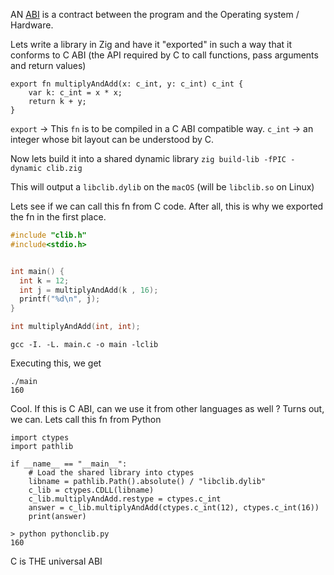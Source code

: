 AN [ABI](https://en.wikipedia.org/wiki/Application_binary_interface) is a contract between the program and the Operating system / Hardware. 

Lets write a library in Zig and have it "exported" in such a way that it conforms to C ABI (the API required by C to call functions, pass arguments and return values)

```clib.zig
export fn multiplyAndAdd(x: c_int, y: c_int) c_int {
    var k: c_int = x * x;
    return k + y;
}
```
`export` -> This `fn` is to be compiled in a C ABI compatible way.
`c_int` -> an integer whose bit layout can be understood by C. 

Now lets build it into a shared dynamic library
`zig build-lib -fPIC -dynamic clib.zig`

This will output a `libclib.dylib` on the `macOS` (will be `libclib.so` on Linux)

Lets see if we can call this fn from C code. After all, this is why we exported the fn in the first place.
```main.c
#include "clib.h"
#include<stdio.h>


int main() {
  int k = 12;
  int j = multiplyAndAdd(k , 16);
  printf("%d\n", j);
}
```

``` clib.h
int multiplyAndAdd(int, int);
```

```
gcc -I. -L. main.c -o main -lclib
```
Executing this, we get
```
./main
160
```

Cool. If this is C ABI, can we use it from other languages as well ? Turns out, we can. Lets call this fn from Python 

```
import ctypes
import pathlib

if __name__ == "__main__":
    # Load the shared library into ctypes
    libname = pathlib.Path().absolute() / "libclib.dylib"
    c_lib = ctypes.CDLL(libname)
    c_lib.multiplyAndAdd.restype = ctypes.c_int
    answer = c_lib.multiplyAndAdd(ctypes.c_int(12), ctypes.c_int(16))
    print(answer)
```

```
> python pythonclib.py
160
```

C is THE universal ABI
